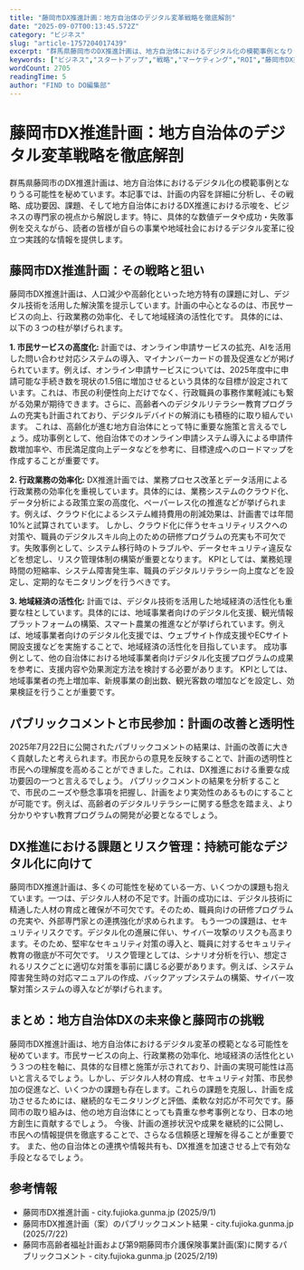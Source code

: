 ```yaml
---
title: "藤岡市DX推進計画：地方自治体のデジタル変革戦略を徹底解剖"
date: "2025-09-07T00:13:45.572Z"
category: "ビジネス"
slug: "article-1757204017439"
excerpt: "群馬県藤岡市のDX推進計画は、地方自治体におけるデジタル化の模範事例となりうる可能性を秘めています。本記事では、計画の内容を詳細に分析し、その戦略、成功要因、課題、そして地方自治体におけるDX推進における示唆を、ビジネスの専門家の視点から解説します。特に、具体的な数値データや成功・失敗事例を交えなが..."
keywords: ["ビジネス","スタートアップ","戦略","マーケティング","ROI","藤岡市DX推進計画：地方自治体のデジタル変革戦略を徹底解剖"]
wordCount: 2705
readingTime: 5
author: "FIND to DO編集部"
---
```


# 藤岡市DX推進計画：地方自治体のデジタル変革戦略を徹底解剖

群馬県藤岡市のDX推進計画は、地方自治体におけるデジタル化の模範事例となりうる可能性を秘めています。本記事では、計画の内容を詳細に分析し、その戦略、成功要因、課題、そして地方自治体におけるDX推進における示唆を、ビジネスの専門家の視点から解説します。特に、具体的な数値データや成功・失敗事例を交えながら、読者の皆様が自らの事業や地域社会におけるデジタル変革に役立つ実践的な情報を提供します。


## 藤岡市DX推進計画：その戦略と狙い

藤岡市DX推進計画は、人口減少や高齢化といった地方特有の課題に対し、デジタル技術を活用した解決策を提示しています。計画の中心となるのは、市民サービスの向上、行政業務の効率化、そして地域経済の活性化です。  具体的には、以下の３つの柱が挙げられます。

**1. 市民サービスの高度化:**  計画では、オンライン申請サービスの拡充、AIを活用した問い合わせ対応システムの導入、マイナンバーカードの普及促進などが掲げられています。例えば、オンライン申請サービスについては、2025年度中に申請可能な手続き数を現状の1.5倍に増加させるという具体的な目標が設定されています。これは、市民の利便性向上だけでなく、行政職員の事務作業軽減にも繋がる効果が期待できます。さらに、高齢者へのデジタルリテラシー教育プログラムの充実も計画されており、デジタルデバイドの解消にも積極的に取り組んでいます。  これは、高齢化が進む地方自治体にとって特に重要な施策と言えるでしょう。成功事例として、他自治体でのオンライン申請システム導入による申請件数増加率や、市民満足度向上データなどを参考に、目標達成へのロードマップを作成することが重要です。

**2. 行政業務の効率化:**  DX推進計画では、業務プロセス改革とデータ活用による行政業務の効率化を重視しています。具体的には、業務システムのクラウド化、データ分析による政策立案の高度化、ペーパーレス化の推進などが挙げられます。例えば、クラウド化によるシステム維持費用の削減効果は、計画書では年間10%と試算されています。  しかし、クラウド化に伴うセキュリティリスクへの対策や、職員のデジタルスキル向上のための研修プログラムの充実も不可欠です。失敗事例として、システム移行時のトラブルや、データセキュリティ違反などを想定し、リスク管理体制の構築が重要となります。  KPIとしては、業務処理時間の短縮率、システム障害発生率、職員のデジタルリテラシー向上度などを設定し、定期的なモニタリングを行うべきです。

**3. 地域経済の活性化:**  計画では、デジタル技術を活用した地域経済の活性化も重要な柱としています。具体的には、地域事業者向けのデジタル化支援、観光情報プラットフォームの構築、スマート農業の推進などが挙げられています。例えば、地域事業者向けのデジタル化支援では、ウェブサイト作成支援やECサイト開設支援などを実施することで、地域経済の活性化を目指しています。  成功事例として、他の自治体における地域事業者向けデジタル化支援プログラムの成果を参考に、支援内容や効果測定方法を検討する必要があります。  KPIとしては、地域事業者の売上増加率、新規事業の創出数、観光客数の増加などを設定し、効果検証を行うことが重要です。


## パブリックコメントと市民参加：計画の改善と透明性

2025年7月22日に公開されたパブリックコメントの結果は、計画の改善に大きく貢献したと考えられます。市民からの意見を反映することで、計画の透明性と市民への理解度を高めることができました。これは、DX推進における重要な成功要因の一つと言えるでしょう。  パブリックコメントの結果を分析することで、市民のニーズや懸念事項を把握し、計画をより実効性のあるものにすることが可能です。例えば、高齢者のデジタルリテラシーに関する懸念を踏まえ、より分かりやすい教育プログラムの開発が必要となるでしょう。


## DX推進における課題とリスク管理：持続可能なデジタル化に向けて

藤岡市DX推進計画は、多くの可能性を秘めている一方、いくつかの課題も抱えています。一つは、デジタル人材の不足です。計画の成功には、デジタル技術に精通した人材の育成と確保が不可欠です。そのため、職員向けの研修プログラムの充実や、外部専門家との連携強化が求められます。  もう一つの課題は、セキュリティリスクです。デジタル化の進展に伴い、サイバー攻撃のリスクも高まります。そのため、堅牢なセキュリティ対策の導入と、職員に対するセキュリティ教育の徹底が不可欠です。  リスク管理としては、シナリオ分析を行い、想定されるリスクごとに適切な対策を事前に講じる必要があります。例えば、システム障害発生時の対応マニュアルの作成、バックアップシステムの構築、サイバー攻撃対策システムの導入などが挙げられます。


## まとめ：地方自治体DXの未来像と藤岡市の挑戦

藤岡市DX推進計画は、地方自治体におけるデジタル変革の模範となる可能性を秘めています。市民サービスの向上、行政業務の効率化、地域経済の活性化という３つの柱を軸に、具体的な目標と施策が示されており、計画の実現可能性は高いと言えるでしょう。しかし、デジタル人材の育成、セキュリティ対策、市民参加の促進など、いくつかの課題も存在します。これらの課題を克服し、計画を成功させるためには、継続的なモニタリングと評価、柔軟な対応が不可欠です。藤岡市の取り組みは、他の地方自治体にとっても貴重な参考事例となり、日本の地方創生に貢献するでしょう。  今後、計画の進捗状況や成果を継続的に公開し、市民への情報提供を徹底することで、さらなる信頼感と理解を得ることが重要です。  また、他の自治体との連携や情報共有も、DX推進を加速させる上で有効な手段となるでしょう。


## 参考情報

- 藤岡市DX推進計画 - city.fujioka.gunma.jp (2025/9/1)
- 藤岡市DX推進計画（案）のパブリックコメント結果 - city.fujioka.gunma.jp (2025/7/22)
- 藤岡市高齢者福祉計画および第9期藤岡市介護保険事業計画(案)に関するパブリックコメント - city.fujioka.gunma.jp (2025/2/19)
